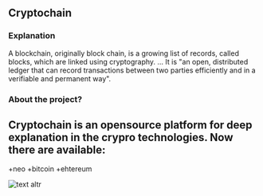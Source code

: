 ## Cryptochain

### Explanation
A blockchain, originally block chain, is a growing list of records, called blocks, which are linked using cryptography. ... It is "an open, distributed ledger that can record transactions between two parties efficiently and in a verifiable and permanent way".

### About the project?
Cryptochain is an opensource platform for deep explanation in the crypro technologies.
Now there are available:
- 
+neo 
+bitcoin
+ehtereum

![text altr](https://commercecopilot.com/wp-content/uploads/2019/04/Logo-Design.jpg)
